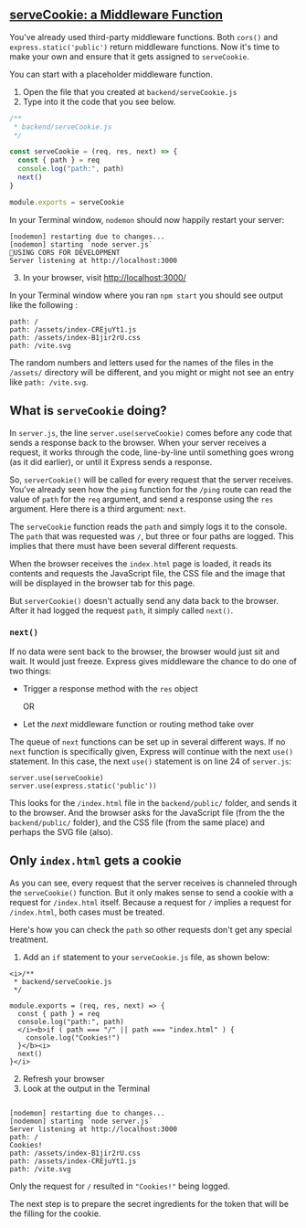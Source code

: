 <!-- serveCookie -->
<section
  id="servecookie"
  aria-labelledby="servecookie"
  data-item="serveCookie"
>
  <h2><a href="#servecookie">serveCookie: a Middleware Function</a></h2>
  
You've already used third-party middleware functions. Both `cors()` and `express.static('public')` return middleware functions. Now it's time to make your own and ensure that it gets assigned to `serveCookie`.

You can start with a placeholder middleware function.

1. Open the file that you created at `backend/serveCookie.js`
2. Type into it the code that you see below.
```js
/**
 * backend/serveCookie.js
 */

const serveCookie = (req, res, next) => {
  const { path } = req
  console.log("path:", path)
  next()
}

module.exports = serveCookie
```

In your Terminal window, `nodemon` should now happily restart your server:
```bash-#
[nodemon] restarting due to changes...
[nodemon] starting `node server.js`
🤚USING CORS FOR DEVELOPMENT
Server listening at http://localhost:3000
```

3. In your browser, visit [http://localhost:3000/](http://localhost:3000/)

In your Terminal window where you ran `npm start` you should see output like the following :
```bash-#
path: /
path: /assets/index-CREjuYt1.js
path: /assets/index-B1jir2rU.css
path: /vite.svg
```

The random numbers and letters used for the names of the files in the `/assets/` directory will be different, and you might or might not see an entry like `path: /vite.svg`.

## What is `serveCookie` doing?

In `server.js`, the line `server.use(serveCookie)` comes before any code that sends a response back to the browser. When your server receives a request, it works through the code, line-by-line until something goes wrong (as it did earlier), or until it Express sends a response.

So, `serverCookie()` will be called for every request that the server receives. You've already seen how the `ping` function for the `/ping` route can read the value of `path` for the `req` argument, and send a response using the `res` argument. Here there is a third argument: `next`.

The `serveCookie` function reads the `path` and simply logs it to the console. The `path` that was requested was `/`, but three or four paths are logged. This implies that there must have been several different requests.

When the browser receives the `index.html` page is loaded, it reads its contents and requests the JavaScript file, the CSS file and the image that will be displayed in the browser tab for this page.

But `serverCookie()` doesn't actually send any data back to the browser. After it had logged the request `path`, it simply called `next()`.

### `next()`

If no data were sent back to the browser, the browser would just sit and wait. It would just freeze. Express gives middleware the chance to do one of two things:

* Trigger a response method with the `res` object
  
  OR
* Let the _next_ middleware function or routing method take over

The queue of `next` functions can be set up in several different ways. If no `next` function is specifically given, Express will continue with the next `use()` statement. In this case, the next `use()` statement is on line 24 of `server.js`:

```js-#23
server.use(serveCookie)
server.use(express.static('public'))
```


This looks for the `/index.html` file in the `backend/public/` folder, and sends it to the browser. And the browser asks for the JavaScript file (from the the `backend/public/` folder), and the CSS file (from the same place) and perhaps the SVG file (also).

## Only `index.html` gets a cookie

As you can see, every request that the server receives is channeled through the `serveCookie()` function. But it only makes sense to send a cookie with a request for `/index.html` itself. Because a request for `/` implies a request for `/index.html`, both cases must be treated.

Here's how you can check the `path` so other requests don't get any special treatment.

1. Add an `if` statement to your `serveCookie.js` file, as shown below:

```js-
<i>/**
 * backend/serveCookie.js
 */

module.exports = (req, res, next) => {
  const { path } = req
  console.log("path:", path)
  </i><b>if ( path === "/" || path === "index.html" ) {
    console.log("Cookies!")
  }</b><i>
  next()
}</i>
```

2. Refresh your browser
3. Look at the output in the Terminal
```bash-#

[nodemon] restarting due to changes...
[nodemon] starting `node server.js`
Server listening at http://localhost:3000
path: /
Cookies!
path: /assets/index-B1jir2rU.css
path: /assets/index-CREjuYt1.js
path: /vite.svg
```

Only the request for `/` resulted in `"Cookies!"` being logged.

The next step is to prepare the secret ingredients for the token that will be the filling for the cookie.

</section>